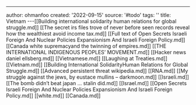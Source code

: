 ---
author: ohmanfoo
created: '2022-09-15'
source: '#todo'
tags: ''
title: Vietnam
---[[Building international solidarity human relations for global struggle.md]]
[[The secret irs files trove of never before seen records reveal how the wealthiest avoid income tax.md]]
[[Full text of Open Secrets Israeli Foreign And Nuclear Policies Expansionism And Israeli Foreign Policy.md]]
[[Canada white supremacyand the twinning of empires.md]]
[[THE INTERNATIONAL INDIGENOUS PEOPLES’ MOVEMENT.md]]
[[Hacker news daniel ellsberg.md]]
[[Vietnamese.md]]
[[Laughing at Treaties.md]]
[[Vietnam.md]]
[[Building International SolidarityHuman Relations for Global Struggle.md]]
[[Advanced persistent threat wikipedia.md]]
[[RNA.md]]
[[My struggle against the jews, by eustace mullins – darkmoon.md]]
[[Israeli.md]]
[[The bomb didn’t beat japan … stalin did.md]]
[[Israel.md]]
[[Open Secrets Israeli Foreign And Nuclear Policies Expansionism And Israeli Foreign Policy.md]]
[[white.md]]
[[Canada.md]]
